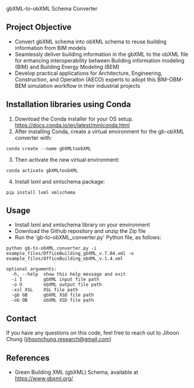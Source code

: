 gbXML-to-obXML Schema Converter

## Project Objective
- Convert gbXML schema into obXML schema to reuse building information from BIM models
- Seamlessly deliver building information in the gbXML to the obXML file for enhancing interoperability between Building information modeling (BIM) and Building Energy Modeling (BEM)
- Develop practical applications for Architecture, Engineering, Construction, and Operaiton (AECO) experts to adopt this BIM-OBM-BEM simulation workflow in their industrial projects

## Installation libraries using Conda
1. Download the Conda installer for your OS setup. https://docs.conda.io/en/latest/miniconda.html
2. After installing Conda, create a virtual environment for the gb-obXML converter with:
```
conda create --name gbXMLtoobXML
```
3. Then activate the new virtual environment:
```
conda activate gbXMLtoobXML
```
4. Install lxml and xmlschema package:
```
pip install lxml xmlschema
```


## Usage
- Install lxml and xmlschema library on your environment
- Download the Github repository and unzip the Zip file
- Run the 'gb-to-obXML_converter.py' Python file, as follows:
```
python gb-to-obXML_converter.py -i example_files/OfficeBuilding_gbXML_v.7.04.xml -o example_files/OfficeBuilding_obXML_v.1.4.xml
```
```
optional arguments:
  -h, --help  show this help message and exit
  -i I        gbXML input file path
  -o O        obXML output file path
  -xsl XSL    XSL file path
  -gb GB      gbXML XSD file path
  -ob OB      obXML XSD file path
```

## Contact
If you have any questions on this code, feel free to reach out to Jihoon Chung (jihoonchung.research@gmail.com)

## References
- Green Building XML (gbXML) Schema, available at https://www.gbxml.org/
